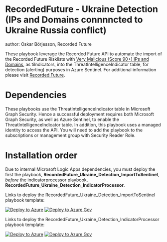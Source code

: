 # RecordedFuture - Ukraine Detection (IPs and Domains connnncted to Ukraine Russia conflict)
author: Oskar Börjesson, Recorded Future

These playbook leverage the Recorded Future API to automate the import of the Recorded Future Risklists with [Very Malicious (Score 90+) IPs and Domains](https://support.recordedfuture.com/hc/en-us/articles/115000897208-Risk-Scoring-in-Recorded-Future), as tiIndicators, into the ThreatIntelligenceIndicator table, for detection (alerting) purposes in Azure Sentinel.  For additional information please visit [Recorded Future](https://www.recordedfuture.com/integrations/azure/).

# Dependencies
These playbooks use the ThreatIntelligenceIndicator table in Microsoft Graph Security.  Hence a successful deployment requires both Microsoft Graph Security, as well as Azure Sentinel, to enable the ThreatIntelligenceIndicator table.  In addition, this playbook uses a managed identity to access the API. You will need to add the playbook to the subscriptions or management group with Security Reader Role.

# Installation order
Due to internal Microsoft Logic Apps dependencies, you must deploy the first the playbook, **RecordedFuture_Ukraine_Detection_ImportToSentinel**, _before_ the indicatorprocessor playbook, **RecordedFuture_Ukraine_Detection_IndicatorProcessor**.


Links to deploy the RecordedFuture_Ukraine_Detection_ImportToSentinel playbook template:

[![Deploy to Azure](https://aka.ms/deploytoazurebutton)](https://portal.azure.com/#create/Microsoft.Template/uri/https%3A%2F%2Fraw.githubusercontent.com%2FAzure%2FAzure-Sentinel%2Fmaster%2FPlaybooks%2FRecordedFuture_Ukraine_Detection%2FRecordedFuture_Ukraine_Detection_ImportToSentinel.json)
[![Deploy to Azure Gov](https://aka.ms/deploytoazuregovbutton)](https://portal.azure.us/#create/Microsoft.Template/uri/https%3A%2F%2Fraw.githubusercontent.com%2FAzure%2FAzure-Sentinel%2Fmaster%2FPlaybooks%2FRecordedFuture_Ukraine_Detection%2FRecordedFuture_Ukraine_Detection_ImportToSentinel.json)

Links to deploy the RecordedFuture_Ukraine_Detection_IndicatorProcessor playbook template:

[![Deploy to Azure](https://aka.ms/deploytoazurebutton)](https://portal.azure.com/#create/Microsoft.Template/uri/https%3A%2F%2Fraw.githubusercontent.com%2FAzure%2FAzure-Sentinel%2Fmaster%2FPlaybooks%2FRecordedFuture_Ukraine_Detection%2FRecordedFuture_Ukraine_Detection_IndicatorProcessor.json)
[![Deploy to Azure Gov](https://aka.ms/deploytoazuregovbutton)](https://portal.azure.us/#create/Microsoft.Template/uri/https%3A%2F%2Fraw.githubusercontent.com%2FAzure%2FAzure-Sentinel%2Fmaster%2FPlaybooks%2FRecordedFuture_Ukraine_Detection%2FRecordedFuture_Ukraine_Detection_IndicatorProcessor.json)